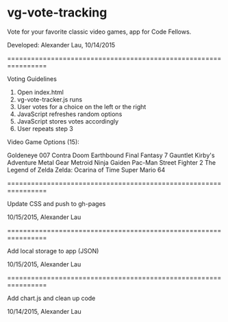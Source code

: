 # vg-vote-tracking
Vote for your favorite classic video games, app for Code Fellows.

Developed: Alexander Lau, 10/14/2015

================================================================

Voting Guidelines

1. Open index.html
2. vg-vote-tracker.js runs
3. User votes for a choice on the left or the right
4. JavaScript refreshes random options
5. JavaScript stores votes accordingly
6. User repeats step 3


Video Game Options (15):

Goldeneye 007
Contra
Doom
Earthbound
Final Fantasy 7
Gauntlet
Kirby's Adventure
Metal Gear
Metroid
Ninja Gaiden
Pac-Man
Street Fighter 2
The Legend of Zelda
Zelda: Ocarina of Time
Super Mario 64

================================================================

Update CSS and push to gh-pages

10/15/2015, Alexander Lau

================================================================

Add local storage to app (JSON)

10/15/2015, Alexander Lau

================================================================

Add chart.js and clean up code

10/14/2015, Alexander Lau
